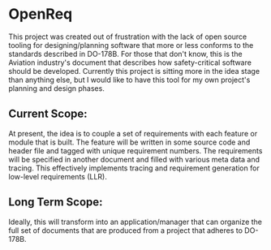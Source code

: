 # OpenReq
This project was created out of frustration with the lack of open source tooling for designing/planning software that more or less conforms to the standards described in DO-178B. For those that don't know, this is the Aviation industry's document that describes how safety-critical software should be developed. Currently this project is sitting more in the idea stage than anything else, but I would like to have this tool for my own project's planning and design phases.

## Current Scope:
At present, the idea is to couple a set of requirements with each feature or module that is built. The feature will be written in some source code and header file and tagged with unique requirement numbers. The requirements will be specified in another document and filled with various meta data and tracing. This effectively implements tracing and requirement generation for low-level requirements (LLR).

## Long Term Scope:
Ideally, this will transform into an application/manager that can organize the full set of documents that are produced from a project that adheres to DO-178B.
